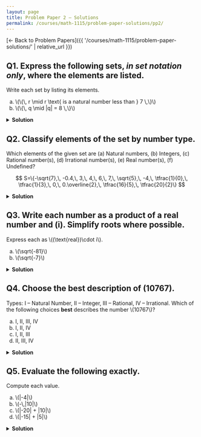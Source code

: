 ```yaml
---
layout: page
title: Problem Paper 2 — Solutions
permalink: /courses/math-1115/problem-paper-solutions/pp2/
---
```


[← Back to Problem Papers]({{ '/courses/math-1115/problem-paper-solutions/' | relative_url }})

## Q1. Express the following sets, *in set notation only*, where the elements are listed.

<div class="problem">
  <div class="prompt">Write each set by listing its elements.</div>
  <ol type="a" class="options">
    <li>\(\{\, r \mid r \text{ is a natural number less than } 7 \,\}\)</li>
    <li>\(\{\, q \mid |q| = 8 \,\}\)</li>
  </ol>
</div>

<details class="solution">
  <summary><strong>Solution</strong></summary>

Using the convention \(\mathbb N=\{0,1,2,\dots\}\),

$$
\text{(a)}\ \{0,1,2,3,4,5,6\},\qquad
\text{(b)}\ \{-8,\,8\}.
$$
</details>












## Q2. Classify elements of the set by number type.

<div class="problem">
  <div class="prompt">
    Which elements of the given set are (a) Natural numbers, (b) Integers, (c) Rational number(s),
    (d) Irrational number(s), (e) Real number(s), (f) Undefined?
  </div>

  $$
  S=\{-\sqrt{7},\, -0.4,\, 3,\, 4,\, 6,\, 7,\, \sqrt{5},\, -4,\, \tfrac{1}{0},\, \tfrac{1}{3},\, 0,\, 0.\overline{2},\, \tfrac{16}{5},\, \tfrac{20}{2}\}
  $$
</div>

<details class="solution">
  <summary><strong>Solution</strong></summary>

Note that \(-0.4=-\tfrac{2}{5}\), \(0.\overline{2}=\tfrac{2}{9}\), and \(\tfrac{20}{2}=10\).

$$
\text{(a) Natural numbers }(\mathbb N):\ \{\,0,\,3,\,4,\,6,\,7,\,\tfrac{20}{2}\,\}.
$$

$$
\text{(b) Integers }(\mathbb Z):\ \{\,-4,\,0,\,3,\,4,\,6,\,7,\,\tfrac{20}{2}\,\}.
$$

$$
\text{(c) Rational numbers }(\mathbb Q):\ \{\,-0.4,\,3,\,4,\,6,\,7,\,-4,\,\tfrac{1}{3},\,0,\,0.\overline{2},\,\tfrac{16}{5},\,\tfrac{20}{2}\,\}.
$$

$$
\text{(d) Irrational numbers}:\ \{\,-\sqrt{7},\,\sqrt{5}\,\}.
$$

$$
\text{(e) Real numbers }(\mathbb R):\ S\setminus\left\{\tfrac{1}{0}\right\}.
$$

$$
\text{(f) Undefined}:\ \left\{\tfrac{1}{0}\right\}.
$$
</details>















## Q3. Write each number as a product of a real number and \(i\). Simplify roots where possible.

<div class="problem">
  <div class="prompt">Express each as \((\text{real})\cdot i\).</div>
  <ol type="a" class="options">
    <li>\(\sqrt{-81}\)</li>
    <li>\(\sqrt{-7}\)</li>
  </ol>
</div>

<details class="solution">
  <summary><strong>Solution</strong></summary>

Use \(\sqrt{-a}=i\sqrt{a}\) for \(a\ge 0\).

$$
\text{(a)}\ \sqrt{-81}=i\sqrt{81}=9i,
\qquad
\text{(b)}\ \sqrt{-7}=i\sqrt{7}=\sqrt{7}\,i.
$$
</details>


















## Q4. Choose the best description of \(10767\).

<div class="problem">
  <div class="prompt">
    Types: I – Natural Number, II – Integer, III – Rational, IV – Irrational.
    Which of the following choices <strong>best</strong> describes the number \(10767\)?
  </div>

  <ol type="a" class="options four">
    <li>I, II, III, IV</li>
    <li>I, II, IV</li>
    <li>I, II, III</li>
    <li>II, III, IV</li>
  </ol>
</div>

<details class="solution">
  <summary><strong>Solution</strong></summary>

\(10767\) is a positive whole number \(\Rightarrow\) natural number (I).  
Every natural number is an integer (II).  
Any integer can be written as a fraction, e.g. \(10767=\tfrac{10767}{1}\) \(\Rightarrow\) rational (III).  
It is not irrational (IV).

Therefore the number belongs to I, II, and III:
$$\boxed{\text{(c) I, II, III}}.$$
</details>
















## Q5. Evaluate the following exactly.

<div class="problem">
  <div class="prompt">Compute each value.</div>
  <ol type="a" class="options four">
    <li>\(|-4|\)</li>
    <li>\(-\,|10|\)</li>
    <li>\(|-20| + |10|\)</li>
    <li>\(|-15| + |5|\)</li>
  </ol>
</div>

<details class="solution">
  <summary><strong>Solution</strong></summary>

Recall the definition of absolute value:
\(
|x|=
\begin{cases}
x, & x\ge 0,\\[2pt]
-x, & x<0.
\end{cases}
\)<br>


<br>
Applying this:
\(
\text{(a)}\ |{-4}|=4,\qquad
\text{(b)}\ -\,|10|=-10,
\)<br>


<br>

\(
\text{(c)}\ |{-20}|+|10|=20+10=30,\qquad
\text{(d)}\ |{-15}|+|5|=15+5=20.
\)
</details>


